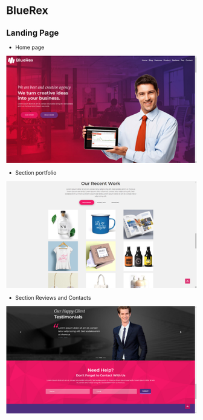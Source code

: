 # BlueRex
## Landing Page

- Home page

![Home](https://github.com/grantdesign/BlueRex/blob/main/assets/index.png?raw=true)

- Section portfolio

![Home](https://github.com/grantdesign/BlueRex/blob/main/assets/portfolio.png?raw=true)

- Section Reviews and Contacts

![Home](https://github.com/grantdesign/BlueRex/blob/main/assets/reviews.png?raw=true)